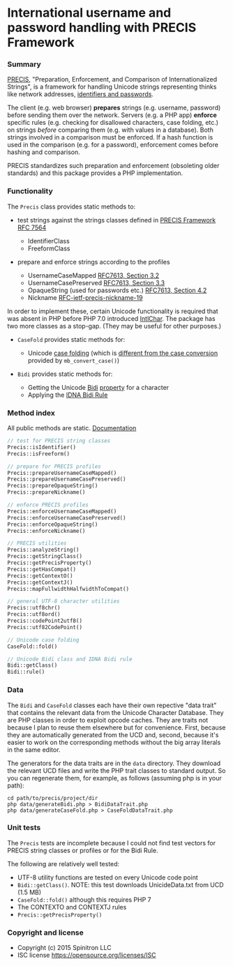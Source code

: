 # International username and password handling with PRECIS Framework

### Summary

[PRECIS](https://tools.ietf.org/html/rfc7564),
"Preparation, Enforcement, and Comparison of Internationalized Strings", is a
framework for handling Unicode strings representing thinks like network addresses,
[identifiers and passwords](http://tools.ietf.org/html/rfc7613).

The client (e.g. web browser) **prepares** strings (e.g. username, password) before
sending them over the network. Servers (e.g. a PHP app)
**enforce** specific rules
(e.g. checking for disallowed characters, case folding, etc.)
on strings *before* comparing them (e.g. with values in a database).
Both strings involved in a comparison must be enforced. If a hash function is used in the
comparison (e.g. for a password), enforcement comes before hashing and comparison.

PRECIS standardizes such preparation and enforcement (obsoleting older standards)
and this package provides a PHP implementation.

### Functionality

The `Precis` class provides static methods to:

- test strings against the strings classes defined in [PRECIS Framework RFC 7564](https://tools.ietf.org/html/rfc7564)
    - IdentifierClass
    - FreeformClass

- prepare and enforce strings according to the profiles
    - UsernameCaseMapped [RFC7613, Section 3.2](http://tools.ietf.org/html/rfc7613)
    - UsernameCasePreserved [RFC7613, Section 3.3](http://tools.ietf.org/html/rfc7613)
    - OpaqueString (used for passwords etc.) [RFC7613, Section 4.2](http://tools.ietf.org/html/rfc7613)
    - Nickname [RFC-ietf-precis-nickname-19](https://datatracker.ietf.org/doc/draft-ietf-precis-nickname/)

In order to implement these, certain Unicode functionality is required that was
absent in PHP before PHP 7.0 introduced [IntlChar](http://php.net/manual/en/class.intlchar.php).
The package has two more classes as a stop-gap. (They may be useful for other purposes.)

- `CaseFold` provides static methods for:

    - Unicode [case folding](http://www.unicode.org/reports/tr44/#CaseFolding.txt)
    (which is [different from the case conversion](http://unicode.org/faq/casemap_charprop.html) provided by `mb_convert_case()`)

- `Bidi` provides static methods for:

    - Getting the Unicode [Bidi](http://unicode.org/faq/bidi.html) [property](http://www.unicode.org/reports/tr9/) for a character
    - Applying the [IDNA Bidi Rule](https://tools.ietf.org/html/rfc5893)



### Method index

All public methods are static. [Documentation](http://tom--.github.io/precis/namespaces/spinitron.precis.html)

```php
// test for PRECIS string classes
Precis::isIdentifier()
Precis::isFreeform()

// prepare for PRECIS profiles
Precis::prepareUsernameCaseMapped()
Precis::prepareUsernameCasePreserved()
Precis::prepareOpaqueString()
Precis::prepareNickname()

// enforce PRECIS profiles
Precis::enforceUsernameCaseMapped()
Precis::enforceUsernameCasePreserved()
Precis::enforceOpaqueString()
Precis::enforceNickname()

// PRECIS utilities
Precis::analyzeString()
Precis::getStringClass()
Precis::getPrecisProperty()
Precis::getHasCompat()
Precis::getContextO()
Precis::getContextJ()
Precis::mapFullwidthHalfwidthToCompat()

// general UTF-8 character utilities
Precis::utf8chr()
Precis::utf8ord()
Precis::codePoint2utf8()
Precis::utf82CodePoint()

// Unicode case folding
CaseFold::fold()

// Unicode Bidi class and IDNA Bidi rule
Bidi::getClass()
Bidi::rule()
```


### Data

The `Bidi` and `CaseFold` classes each have  their own repective "data trait" that contains
the relevant data from the Unicode Character Database.
They are PHP classes in order to exploit opcode caches.
They are traits not because I plan
to reuse them elsewhere but for convenience. First, because they are automatically
generated from the UCD and, second, because it's easier to work on the corresponding
methods without the big array literals in the same editor.

The generators for the data traits are in the `data` directory. They download the
relevant UCD files and write the PHP trait classes to standard output. So you can
regenerate them, for example, as follows (assuming php is in your path):

    cd path/to/precis/project/dir
    php data/generateBidi.php > BidiDataTrait.php
    php data/generateCaseFold.php > CaseFoldDataTrait.php


### Unit tests

The `Precis` tests are incomplete because I could not find test vectors for PRECIS string
classes or profiles or for the Bidi Rule.

The following are relatively well tested:

- UTF-8 utility functions are tested on every Unicode code point
- `Bidi::getClass()`. NOTE: this test downloads UnicideData.txt from UCD (1.5 MB)
- `CaseFold::fold()` although this requires PHP 7
- The CONTEXTO and CONTEXTJ rules
- `Precis::getPrecisProperty()`


### Copyright and license

- Copyright (c) 2015 Spinitron LLC
- ISC license https://opensource.org/licenses/ISC

